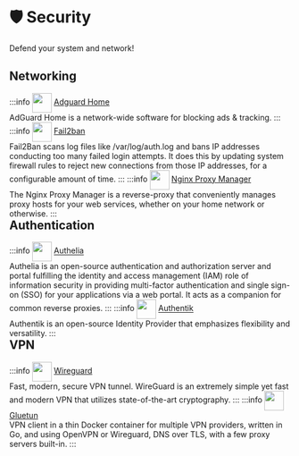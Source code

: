 # 🛡️ Security

Defend your system and network!

## Networking
:::info [<img src="/adguard-icon.png" width="35" height="35" style="display:inline-block; vertical-align: middle;">](./services/adguardhome) ‎ ‎ [Adguard Home](./services/adguardhome) <Badge type="warning" text="lxc" style=" position: relative; float: right;" />
AdGuard Home is a network-wide software for blocking ads & tracking.
:::
:::info [<img src="/fail2ban-icon.png" width="35" height="35" style="display:inline-block; vertical-align: middle;">](./services/fail2ban) ‎ ‎ [Fail2ban](./services/fail2ban) <Badge type="tip" text="docker" style=" position: relative; float: right;" />
Fail2Ban scans log files like /var/log/auth.log and bans IP addresses conducting too many failed login attempts. It does this by updating system firewall rules to reject new connections from those IP addresses, for a configurable amount of time.
:::
:::info [<img src="/npm-icon.png" width="35" height="35" style="display:inline-block; vertical-align: middle;">](./services/nginx-proxy-manager) ‎ ‎ [Nginx Proxy Manager](./services/nginx-proxy-manager) <Badge type="tip" text="docker" style=" position: relative; float: right;" /> <Badge type="warning" text="lxc" style=" position: relative; float: right;" />
The Nginx Proxy Manager is a reverse-proxy that conveniently manages proxy hosts for your web services, whether on your home network or otherwise.
:::

## Authentication
:::info [<img src="/authelia-icon.png" width="35" height="35" style="display:inline-block; vertical-align: middle;">](./services/authelia) ‎ ‎ [Authelia](./services/authelia) <Badge type="tip" text="docker" style=" position: relative; float: right;" />
Authelia is an open-source authentication and authorization server and portal fulfilling the identity and access management (IAM) role of information security in providing multi-factor authentication and single sign-on (SSO) for your applications via a web portal. It acts as a companion for common reverse proxies.
:::
:::info [<img src="/authentik-icon2.png" width="35" height="35" style="display:inline-block; vertical-align: middle;">](./services/authentik) ‎ ‎ [Authentik](./services/authentik) <Badge type="tip" text="docker" style=" position: relative; float: right;" />
Authentik is an open-source Identity Provider that emphasizes flexibility and versatility.
:::

## VPN
:::info [<img src="/wireguard-icon.png" width="35" height="35" style="display:inline-block; vertical-align: middle;">](./services/wireguard) ‎ ‎ [Wireguard](./services/wireguard) <Badge type="warning" text="lxc" style=" position: relative; float: right;" />
Fast, modern, secure VPN tunnel. WireGuard is an extremely simple yet fast and modern VPN that utilizes state-of-the-art cryptography.
:::
:::info [<img src="/gluetun-icon.png" width="35" height="35" style="display:inline-block; vertical-align: middle;">](./services/gluetun) ‎ ‎ [Gluetun](./services/gluetun) <Badge type="tip" text="docker" style=" position: relative; float: right;" />
VPN client in a thin Docker container for multiple VPN providers, written in Go, and using OpenVPN or Wireguard, DNS over TLS, with a few proxy servers built-in. 
:::